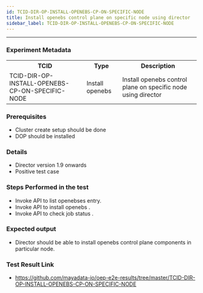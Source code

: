 ```yaml
---
id: TCID-DIR-OP-INSTALL-OPENEBS-CP-ON-SPECIFIC-NODE
title: Install openebs control plane on specific node using director
sidebar_label: TCID-DIR-OP-INSTALL-OPENEBS-CP-ON-SPECIFIC-NODE
---
```

------

### Experiment Metadata

<table>
  <tr>
    <th> TCID </th>
    <th> Type </th>
    <th> Description </th>
  </tr>
  <tr>
    <td> TCID-DIR-OP-INSTALL-OPENEBS-CP-ON-SPECIFIC-NODE </td>
    <td> Install openebs </td>
    <td> Install openebs control plane on specific node using director </td>
  </tr>
</table>

### Prerequisites
- Cluster create setup should be done
- DOP should be installed

### Details
- Director version 1.9 onwards
- Positive test case

### Steps Performed in the test

- Invoke API to list openebses entry.
- Invoke API to install openebs .
- Invoke API to check job status .

### Expected output

- Director should be able to install openebs control plane components in particular node.

### Test Result Link

- https://github.com/mayadata-io/oep-e2e-results/tree/master/TCID-DIR-OP-INSTALL-OPENEBS-CP-ON-SPECIFIC-NODE